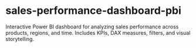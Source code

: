 # sales-performance-dashboard-pbi
Interactive Power BI dashboard for analyzing sales performance across products, regions, and time. Includes KPIs, DAX measures, filters, and visual storytelling.
